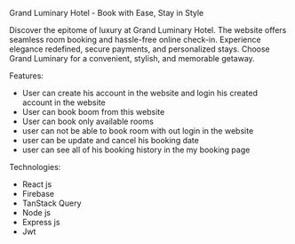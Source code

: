 Grand Luminary Hotel - Book with Ease, Stay in Style

Discover the epitome of luxury at Grand Luminary Hotel. The website offers seamless room booking and hassle-free online check-in. Experience elegance redefined, secure payments, and personalized stays. Choose Grand Luminary for a convenient, stylish, and memorable getaway.

Features:
-  User can create his account in the website and login his created account in the website  
- User can book boom from this website
- User can book only available rooms
- user can not be able to book room with out login in the website
- user can be update and cancel his booking date
- user can see all of his booking history in the my booking page

Technologies:
- React js
- Firebase
- TanStack Query
- Node js
- Express js
- Jwt



    